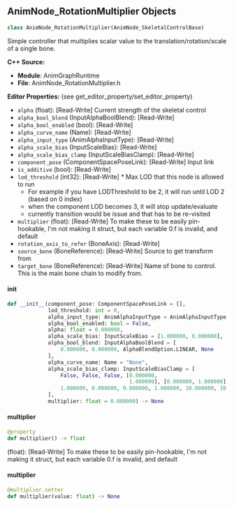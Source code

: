 ## AnimNode_RotationMultiplier Objects

```python
class AnimNode_RotationMultiplier(AnimNode_SkeletalControlBase)
```

Simple controller that multiplies scalar value to the translation/rotation/scale of a single bone.

**C++ Source:**

- **Module**: AnimGraphRuntime
- **File**: AnimNode_RotationMultiplier.h

**Editor Properties:** (see get_editor_property/set_editor_property)

- ``alpha`` (float):  [Read-Write] Current strength of the skeletal control
- ``alpha_bool_blend`` (InputAlphaBoolBlend):  [Read-Write]
- ``alpha_bool_enabled`` (bool):  [Read-Write]
- ``alpha_curve_name`` (Name):  [Read-Write]
- ``alpha_input_type`` (AnimAlphaInputType):  [Read-Write]
- ``alpha_scale_bias`` (InputScaleBias):  [Read-Write]
- ``alpha_scale_bias_clamp`` (InputScaleBiasClamp):  [Read-Write]
- ``component_pose`` (ComponentSpacePoseLink):  [Read-Write] Input link
- ``is_additive`` (bool):  [Read-Write]
- ``lod_threshold`` (int32):  [Read-Write] * Max LOD that this node is allowed to run
  * For example if you have LODThreshold to be 2, it will run until LOD 2 (based on 0 index)
  * when the component LOD becomes 3, it will stop update/evaluate
  * currently transition would be issue and that has to be re-visited
- ``multiplier`` (float):  [Read-Write] To make these to be easily pin-hookable, I'm not making it struct, but each variable
  0.f is invalid, and default
- ``rotation_axis_to_refer`` (BoneAxis):  [Read-Write]
- ``source_bone`` (BoneReference):  [Read-Write] Source to get transform from
- ``target_bone`` (BoneReference):  [Read-Write] Name of bone to control. This is the main bone chain to modify from.

<a id="unreal.AnimNode_RotationMultiplier.__init__"></a>

#### __init__

```python
def __init__(component_pose: ComponentSpacePoseLink = [],
             lod_threshold: int = 0,
             alpha_input_type: AnimAlphaInputType = AnimAlphaInputType.FLOAT,
             alpha_bool_enabled: bool = False,
             alpha: float = 0.000000,
             alpha_scale_bias: InputScaleBias = [1.000000, 0.000000],
             alpha_bool_blend: InputAlphaBoolBlend = [
                 0.000000, 0.000000, AlphaBlendOption.LINEAR, None
             ],
             alpha_curve_name: Name = "None",
             alpha_scale_bias_clamp: InputScaleBiasClamp = [
                 False, False, False, [0.000000,
                                       1.000000], [0.000000, 1.000000],
                 1.000000, 0.000000, 0.000000, 1.000000, 10.000000, 10.000000
             ],
             multiplier: float = 0.000000) -> None
```

<a id="unreal.AnimNode_RotationMultiplier.multiplier"></a>

#### multiplier

```python
@property
def multiplier() -> float
```

(float):  [Read-Write] To make these to be easily pin-hookable, I'm not making it struct, but each variable
0.f is invalid, and default

<a id="unreal.AnimNode_RotationMultiplier.multiplier"></a>

#### multiplier

```python
@multiplier.setter
def multiplier(value: float) -> None
```

<a id="unreal.BlendSpaceReference"></a>